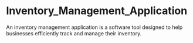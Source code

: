 # Inventory_Management_Application
An inventory management application is a software tool designed to help businesses efficiently track and manage their inventory.
